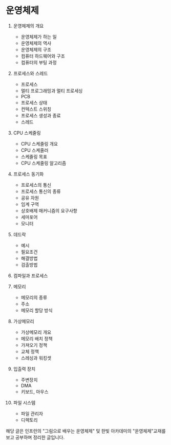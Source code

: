 # 운영체제

01. 운영체제의 개요
    - 운영체제가 하는 일
    - 운영체제의 역사
    - 운영체제의 구조
    - 컴퓨터 하드웨어와 구조
    - 컴퓨터의 부팅 과정
    
    
02. 프로세스와 스레드
    - 프로세스
    - 멀티 프로그래밍과 멀티 프로세싱
    - PCB
    - 프로세스 상태
    - 컨텍스트 스위칭
    - 프로세스 생성과 종료
    - 스레드

03. CPU 스케줄링
    - CPU 스케줄링 개요
    - CPU 스케줄러
    - 스케줄링 목표
    - CPU 스케줄링 알고리즘
    
04. 프로세스 동기화
    - 프로세스의 통신
    - 프로세스 통신의 종류
    - 공유 자원
    - 임계 구역
    - 상호배제 매커니즘의 요구사항
    - 세마포어
    - 모니터
    
    
05. 데드락
    - 예시
    - 필요조건
    - 해결방법
    - 검출방법
    
06. 컴파일과 프로세스

07. 메모리
    - 메모리의 종류
    - 주소
    - 메모리 할당 방식
    
08. 가상메모리
    - 가상메모리 개요
    - 메모리 배치 정책
    - 가져오기 정책
    - 교체 정책
    - 스레싱과 워킹셋

09. 입출력 장치
    - 주변장치
    - DMA
    - 키보드, 마우스
    
10. 파일 시스템
    - 파일 관리자
    - 디렉토리

해당 글은 인프런의 "그림으로 배우는 운영체제" 및 한빛 아카데미의 "운영체제"교재를 보고 공부하며 정리한 글입니다.
